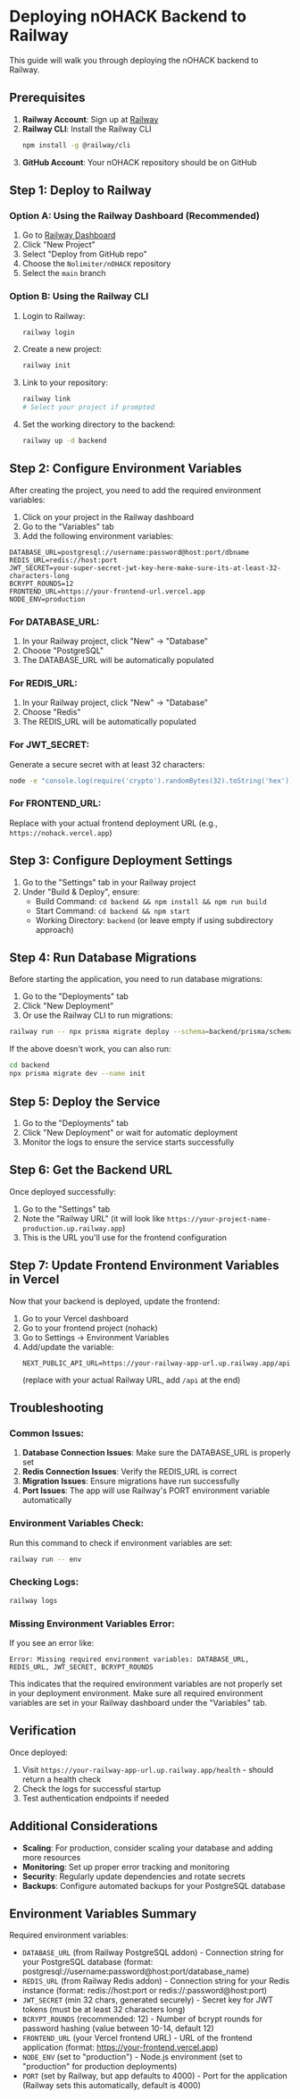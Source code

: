 # Deploying nOHACK Backend to Railway

This guide will walk you through deploying the nOHACK backend to Railway.

## Prerequisites

1. **Railway Account**: Sign up at [Railway](https://railway.app)
2. **Railway CLI**: Install the Railway CLI
   ```bash
   npm install -g @railway/cli
   ```
3. **GitHub Account**: Your nOHACK repository should be on GitHub

## Step 1: Deploy to Railway

### Option A: Using the Railway Dashboard (Recommended)

1. Go to [Railway Dashboard](https://railway.app/dashboard)
2. Click "New Project"
3. Select "Deploy from GitHub repo"
4. Choose the `Nolimiter/nOHACK` repository
5. Select the `main` branch

### Option B: Using the Railway CLI

1. Login to Railway:
   ```bash
   railway login
   ```

2. Create a new project:
   ```bash
   railway init
   ```

3. Link to your repository:
   ```bash
   railway link
   # Select your project if prompted
   ```

4. Set the working directory to the backend:
   ```bash
   railway up -d backend
   ```

## Step 2: Configure Environment Variables

After creating the project, you need to add the required environment variables:

1. Click on your project in the Railway dashboard
2. Go to the "Variables" tab
3. Add the following environment variables:

```
DATABASE_URL=postgresql://username:password@host:port/dbname
REDIS_URL=redis://host:port
JWT_SECRET=your-super-secret-jwt-key-here-make-sure-its-at-least-32-characters-long
BCRYPT_ROUNDS=12
FRONTEND_URL=https://your-frontend-url.vercel.app
NODE_ENV=production
```

### For DATABASE_URL:
1. In your Railway project, click "New" → "Database"
2. Choose "PostgreSQL" 
3. The DATABASE_URL will be automatically populated

### For REDIS_URL:
1. In your Railway project, click "New" → "Database" 
2. Choose "Redis"
3. The REDIS_URL will be automatically populated

### For JWT_SECRET:
Generate a secure secret with at least 32 characters:
```bash
node -e "console.log(require('crypto').randomBytes(32).toString('hex'))"
```

### For FRONTEND_URL:
Replace with your actual frontend deployment URL (e.g., `https://nohack.vercel.app`)

## Step 3: Configure Deployment Settings

1. Go to the "Settings" tab in your Railway project
2. Under "Build & Deploy", ensure:
   - Build Command: `cd backend && npm install && npm run build`
   - Start Command: `cd backend && npm start`
   - Working Directory: `backend` (or leave empty if using subdirectory approach)

## Step 4: Run Database Migrations

Before starting the application, you need to run database migrations:

1. Go to the "Deployments" tab
2. Click "New Deployment"
3. Or use the Railway CLI to run migrations:

```bash
railway run -- npx prisma migrate deploy --schema=backend/prisma/schema.prisma
```

If the above doesn't work, you can also run:
```bash
cd backend
npx prisma migrate dev --name init
```

## Step 5: Deploy the Service

1. Go to the "Deployments" tab
2. Click "New Deployment" or wait for automatic deployment
3. Monitor the logs to ensure the service starts successfully

## Step 6: Get the Backend URL

Once deployed successfully:
1. Go to the "Settings" tab
2. Note the "Railway URL" (it will look like `https://your-project-name-production.up.railway.app`)
3. This is the URL you'll use for the frontend configuration

## Step 7: Update Frontend Environment Variables in Vercel

Now that your backend is deployed, update the frontend:

1. Go to your Vercel dashboard
2. Go to your frontend project (nohack)
3. Go to Settings → Environment Variables
4. Add/update the variable:
   ```
   NEXT_PUBLIC_API_URL=https://your-railway-app-url.up.railway.app/api
   ```
   (replace with your actual Railway URL, add `/api` at the end)

## Troubleshooting

### Common Issues:

1. **Database Connection Issues**: Make sure the DATABASE_URL is properly set
2. **Redis Connection Issues**: Verify the REDIS_URL is correct
3. **Migration Issues**: Ensure migrations have run successfully
4. **Port Issues**: The app will use Railway's PORT environment variable automatically

### Environment Variables Check:
Run this command to check if environment variables are set:
```bash
railway run -- env
```

### Checking Logs:
```bash
railway logs
```

### Missing Environment Variables Error:
If you see an error like:
```
Error: Missing required environment variables: DATABASE_URL, REDIS_URL, JWT_SECRET, BCRYPT_ROUNDS
```

This indicates that the required environment variables are not properly set in your deployment environment. Make sure all required environment variables are set in your Railway dashboard under the "Variables" tab.

## Verification

Once deployed:
1. Visit `https://your-railway-app-url.up.railway.app/health` - should return a health check
2. Check the logs for successful startup
3. Test authentication endpoints if needed

## Additional Considerations

- **Scaling**: For production, consider scaling your database and adding more resources
- **Monitoring**: Set up proper error tracking and monitoring
- **Security**: Regularly update dependencies and rotate secrets
- **Backups**: Configure automated backups for your PostgreSQL database

## Environment Variables Summary

Required environment variables:
- `DATABASE_URL` (from Railway PostgreSQL addon) - Connection string for your PostgreSQL database (format: postgresql://username:password@host:port/database_name)
- `REDIS_URL` (from Railway Redis addon) - Connection string for your Redis instance (format: redis://host:port or redis://:password@host:port)  
- `JWT_SECRET` (min 32 chars, generated securely) - Secret key for JWT tokens (must be at least 32 characters long)
- `BCRYPT_ROUNDS` (recommended: 12) - Number of bcrypt rounds for password hashing (value between 10-14, default 12)
- `FRONTEND_URL` (your Vercel frontend URL) - URL of the frontend application (format: https://your-frontend.vercel.app)
- `NODE_ENV` (set to "production") - Node.js environment (set to "production" for production deployments)
- `PORT` (set by Railway, but app defaults to 4000) - Port for the application (Railway sets this automatically, default is 4000)